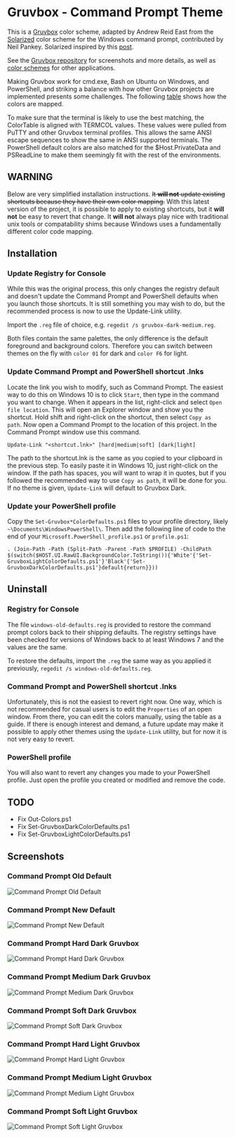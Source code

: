 Gruvbox - Command Prompt Theme
==============================

This is a [Gruvbox][1] color scheme, adapted by Andrew Reid East from the [Solarized][2] color scheme for the Windows command prompt, contributed by Neil Pankey. Solarized inspired by this [post][3].

See the [Gruvbox repository][1] for screenshots and more details,
as well as [color schemes][4] for other applications.

Making Gruvbox work for cmd.exe, Bash on Ubuntu on Windows, and PowerShell,
and striking a balance with how other Gruvbox projects are implemented
presents some challenges. The following [table][5] shows how the colors are mapped.

To make sure that the terminal is likely to use the best matching, the
ColorTable is aligned with TERMCOL values. These values were pulled from PuTTY
and other Gruvbox terminal profiles. This allows the same ANSI escape
sequences to show the same in ANSI supported terminals. The PowerShell default
colors are also matched for the $Host.PrivateData and PSReadLine to make them
seemingly fit with the rest of the environments.

WARNING
-------

Below are very simplified installation instructions. ~~It **will not** update
existing shortcuts because they have their own color mapping.~~ With this
latest version of the project, it is possible to apply to existing shortcuts,
but it **will not** be easy to revert that change. It **will not** always play
nice with traditional unix tools or compatability shims because Windows uses a
fundamentally different color code mapping.

Installation
------------

### Update Registry for Console
While this was the original process, this only changes the registry default
and doesn't update the Command Prompt and PowerShell defaults when you launch
those shortcuts. It is still something you may wish to do, but the recommended
process is now to use the Update-Link utility.

Import the `.reg` file of choice, e.g. `regedit /s gruvbox-dark-medium.reg`.

Both files contain the same palettes, the only difference is the default
foreground and background colors. Therefore you can switch between themes on
the fly with `color 01` for dark and `color F6` for light.

### Update Command Prompt and PowerShell shortcut .lnks
Locate the link you wish to modify, such as Command Prompt. The easiest way to
do this on Windows 10 is to click `Start`, then type in the command you want to
change. When it appears in the list, right-click and select `Open file
location`. This will open an Explorer window and show you the shortcut. Hold
shift and right-click on the shortcut, then select `Copy as path`. Now open a
Command Prompt to the location of this project. In the Command Prompt window
use this command.

    Update-Link "<shortcut.lnk>" [hard|medium|soft] [dark|light]

The path to the shortcut.lnk is the same as you copied to your clipboard in the
previous step. To easily paste it in Windows 10, just right-click on the
window. If the path has spaces, you will want to wrap it in quotes, but if you
followed the recommended way to use `Copy as path`, it will be done for you. If
no theme is given, `Update-Link` will default to Gruvbox Dark.

### Update your PowerShell profile
Copy the `Set-Gruvbox*ColorDefaults.ps1` files to your profile directory,
likely `~\Documents\WindowsPowerShell\`. Then add the following line of code
to the end of your `Microsoft.PowerShell_profile.ps1` or `profile.ps1`:

    . (Join-Path -Path (Split-Path -Parent -Path $PROFILE) -ChildPath $(switch($HOST.UI.RawUI.BackgroundColor.ToString()){'White'{'Set-GruvboxLightColorDefaults.ps1'}'Black'{'Set-GruvboxDarkColorDefaults.ps1'}default{return}}))

Uninstall
---------

### Registry for Console
The file `windows-old-defaults.reg` is provided to restore the command prompt
colors back to their shipping defaults. The registry settings have been
checked for versions of Windows back to at least Windows 7 and the values are
the same.

To restore the defaults, import the `.reg` the same way as you applied it
previously, `regedit /s windows-old-defaults.reg`.

### Command Prompt and PowerShell shortcut .lnks
Unfortunately, this is not the easiest to revert right now. One way, which is
not recommended for casual users is to edit the `Properties` of an open window.
From there, you can edit the colors manually, using the table as a guide. If
there is enough interest and demand, a future update may make it possible to
apply other themes using the `Update-Link` utility, but for now it is not very
easy to revert.

### PowerShell profile
You will also want to revert any changes you made to your PowerShell profile.
Just open the profile you created or modified and remove the code.

TODO
----

* Fix Out-Colors.ps1
* Fix Set-GruvboxDarkColorDefaults.ps1
* Fix Set-GruvboxLightColorDefaults.ps1

Screenshots
------------

### Command Prompt Old Default
![Command Prompt Old Default][6]

### Command Prompt New Default
![Command Prompt New Default][7]

### Command Prompt Hard Dark Gruvbox
![Command Prompt Hard Dark Gruvbox][8]

### Command Prompt Medium Dark Gruvbox
![Command Prompt Medium Dark Gruvbox][9]

### Command Prompt Soft Dark Gruvbox
![Command Prompt Soft Dark Gruvbox][10]

### Command Prompt Hard Light Gruvbox
![Command Prompt Hard Light Gruvbox][11]

### Command Prompt Medium Light Gruvbox
![Command Prompt Medium Light Gruvbox][12]

### Command Prompt Soft Light Gruvbox
![Command Prompt Soft Light Gruvbox][13]

[1]: https://github.com/morhetz/gruvbox
[2]: https://github.com/neilpa/cmd-colors-solarized
[3]: https://github.com/altercation/solarized/issues/127
[4]: https://github.com/morhetz/gruvbox-contrib
[5]: https://raw.github.com/bambocher/cmd-colors-gruvbox/master/color.table
[6]: https://raw.github.com/bambocher/cmd-colors-gruvbox/master/windows-old-defaults.png
[7]: https://raw.github.com/bambocher/cmd-colors-gruvbox/master/windows-new-default.png
[8]: https://raw.github.com/bambocher/cmd-colors-gruvbox/master/gruvbox-dark-hard.png
[9]: https://raw.github.com/bambocher/cmd-colors-gruvbox/master/gruvbox-dark-medium.png
[10]: https://raw.github.com/bambocher/cmd-colors-gruvbox/master/gruvbox-dark-soft.png
[11]: https://raw.github.com/bambocher/cmd-colors-gruvbox/master/gruvbox-light-dark.png
[12]: https://raw.github.com/bambocher/cmd-colors-gruvbox/master/gruvbox-light-medium.png
[13]: https://raw.github.com/bambocher/cmd-colors-gruvbox/master/gruvbox-light-soft.png
